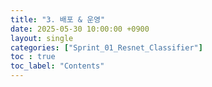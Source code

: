 ```yaml
---
title: "3. 배포 & 운영"
date: 2025-05-30 10:00:00 +0900
layout: single
categories: ["Sprint_01_Resnet_Classifier"]
toc : true
toc_label: "Contents"
---
```

